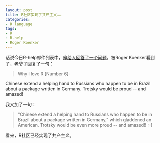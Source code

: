 ```yaml
---
layout: post
title: R社区实现了共产主义……
categories:
- R language
tags:
- R
- R-help
- Roger Koenker
---
```


话说今日R-help邮件列表中，[俺给人回答了一个问题](https://stat.ethz.ch/pipermail/r-help/2009-February/188789.html)，被Roger Koenker看到了，老爷子回复了一句：


> Why I love R [Number 6]:

Chinese extend a helping hand to Russians who happen to be in Brazil about a package written in Germany. Trotsky would be proud -- and amazed!


我又加了一句：


> "Chinese extend a helping hand to Russians who happen to be in Brazil about a package written in Germany," which gladdened an American. Trotsky would be even more proud -- and amazed!! :-)


看来，R社区已经实现了共产主义。
